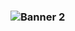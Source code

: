 ### ![Banner 2](https://github.com/AsadxAwan/AsadxAwan/assets/69483634/cb4f730f-63e3-46c5-a36c-d906f92d4aca)

<!--

**AsadxAwan/AsadxAwan** is a ✨ _special_ ✨ repository because its `README.md` (this file) appears on your GitHub profile.

Here are some ideas to get you started:

- 🔭 I’m currently working on ...
- 🌱 I’m currently learning ...
- 👯 I’m looking to collaborate on ...
- 🤔 I’m looking for help with ...
- 💬 Ask me about ...
- 📫 How to reach me: ..
.
- 😄 Pronouns: ...
- ⚡ Fun fact: ...
-->
